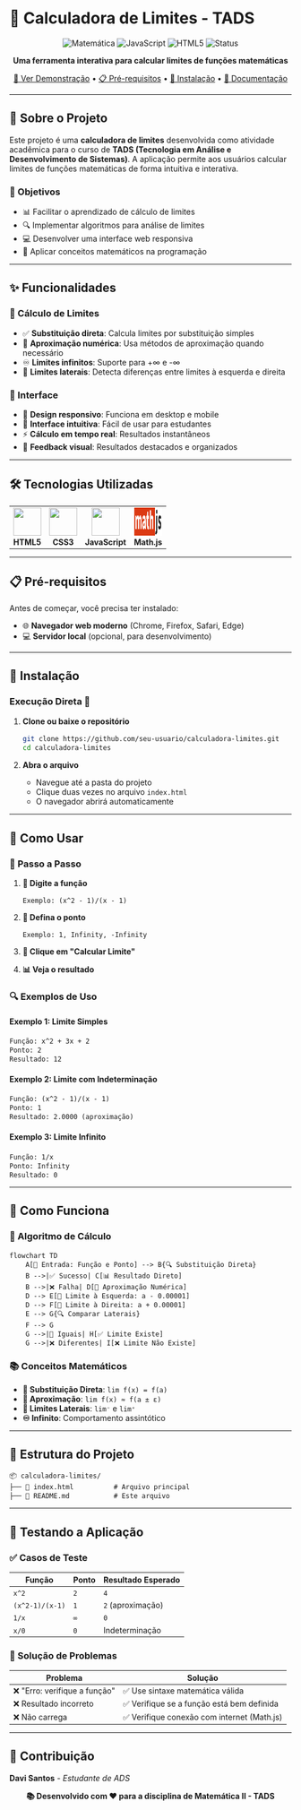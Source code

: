 # 🧮 Calculadora de Limites - TADS

<div align="center">

![Matemática](https://img.shields.io/badge/Matemática-Cálculo-blue)
![JavaScript](https://img.shields.io/badge/JavaScript-ES6+-yellow)
![HTML5](https://img.shields.io/badge/HTML5-CSS3-orange)
![Status](https://img.shields.io/badge/Status-Em%20Desenvolvimento-green)

**Uma ferramenta interativa para calcular limites de funções matemáticas**

[🔗 Ver Demonstração](#-como-usar) • [📋 Pré-requisitos](#-pré-requisitos) • [🚀 Instalação](#-instalação) • [📖 Documentação](#-documentação)

</div>

---

## 📖 Sobre o Projeto

Este projeto é uma **calculadora de limites** desenvolvida como atividade acadêmica para o curso de **TADS (Tecnologia em Análise e Desenvolvimento de Sistemas)**. A aplicação permite aos usuários calcular limites de funções matemáticas de forma intuitiva e interativa.

### 🎯 Objetivos
- 📊 Facilitar o aprendizado de cálculo de limites
- 🔍 Implementar algoritmos para análise de limites
- 💻 Desenvolver uma interface web responsiva
- 🧠 Aplicar conceitos matemáticos na programação

---

## ✨ Funcionalidades

### 🔢 Cálculo de Limites
- ✅ **Substituição direta**: Calcula limites por substituição simples
- 🎯 **Aproximação numérica**: Usa métodos de aproximação quando necessário
- ♾️ **Limites infinitos**: Suporte para +∞ e -∞
- 🔄 **Limites laterais**: Detecta diferenças entre limites à esquerda e direita

### 🎨 Interface
- 📱 **Design responsivo**: Funciona em desktop e mobile
- 🎨 **Interface intuitiva**: Fácil de usar para estudantes
- ⚡ **Cálculo em tempo real**: Resultados instantâneos
- 🎯 **Feedback visual**: Resultados destacados e organizados

---

## 🛠️ Tecnologias Utilizadas

<table>
<tr>
<td align="center">
<img src="https://cdn.jsdelivr.net/gh/devicons/devicon/icons/html5/html5-original.svg" width="50" height="50"/>
<br><b>HTML5</b>
</td>
<td align="center">
<img src="https://cdn.jsdelivr.net/gh/devicons/devicon/icons/css3/css3-original.svg" width="50" height="50"/>
<br><b>CSS3</b>
</td>
<td align="center">
<img src="https://cdn.jsdelivr.net/gh/devicons/devicon/icons/javascript/javascript-original.svg" width="50" height="50"/>
<br><b>JavaScript</b>
</td>
<td align="center">
<img src="https://raw.githubusercontent.com/josdejong/mathjs/develop/misc/img/mathjs.svg" width="50" height="50"/>
<br><b>Math.js</b>
</td>
</tr>
</table>

---

## 📋 Pré-requisitos

Antes de começar, você precisa ter instalado:

- 🌐 **Navegador web moderno** (Chrome, Firefox, Safari, Edge)
- 💻 **Servidor local** (opcional, para desenvolvimento)

---

## 🚀 Instalação

### Execução Direta 📂

1. **Clone ou baixe o repositório**
   ```bash
   git clone https://github.com/seu-usuario/calculadora-limites.git
   cd calculadora-limites
   ```

2. **Abra o arquivo**
   - Navegue até a pasta do projeto
   - Clique duas vezes no arquivo `index.html`
   - O navegador abrirá automaticamente

---

## 🎯 Como Usar

### 📝 Passo a Passo

1. **📖 Digite a função**
   ```
   Exemplo: (x^2 - 1)/(x - 1)
   ```

2. **🎯 Defina o ponto**
   ```
   Exemplo: 1, Infinity, -Infinity
   ```


3. **🚀 Clique em "Calcular Limite"**


4. **📊 Veja o resultado**


### 🔍 Exemplos de Uso

#### Exemplo 1: Limite Simples
```
Função: x^2 + 3x + 2
Ponto: 2
Resultado: 12
```

#### Exemplo 2: Limite com Indeterminação
```
Função: (x^2 - 1)/(x - 1)
Ponto: 1
Resultado: 2.0000 (aproximação)
```

#### Exemplo 3: Limite Infinito
```
Função: 1/x
Ponto: Infinity
Resultado: 0
```

---

## 🔧 Como Funciona

### 🧠 Algoritmo de Cálculo

```mermaid
flowchart TD
    A[📝 Entrada: Função e Ponto] --> B{🔍 Substituição Direta}
    B -->|✅ Sucesso| C[📊 Resultado Direto]
    B -->|❌ Falha| D[🎯 Aproximação Numérica]
    D --> E[📏 Limite à Esquerda: a - 0.00001]
    D --> F[📏 Limite à Direita: a + 0.00001]
    E --> G{🔍 Comparar Laterais}
    F --> G
    G -->|📐 Iguais| H[✅ Limite Existe]
    G -->|❌ Diferentes| I[❌ Limite Não Existe]
```

### 📚 Conceitos Matemáticos

- **🔢 Substituição Direta**: `lim f(x) = f(a)`
- **🎯 Aproximação**: `lim f(x) ≈ f(a ± ε)`
- **📏 Limites Laterais**: `lim⁻` e `lim⁺`
- **♾️ Infinito**: Comportamento assintótico

---

## 📁 Estrutura do Projeto

```
📦 calculadora-limites/
├── 📄 index.html          # Arquivo principal
├── 📄 README.md           # Este arquivo
```

---

## 🧪 Testando a Aplicação

### ✅ Casos de Teste

| Função | Ponto | Resultado Esperado |
|--------|-------|-------------------|
| `x^2` | `2` | `4` |
| `(x^2-1)/(x-1)` | `1` | `2` (aproximação) |
| `1/x` | `∞` | `0` |
| `x/0` | `0` | Indeterminação |

### 🐛 Solução de Problemas

| Problema | Solução |
|----------|---------|
| ❌ "Erro: verifique a função" | ✅ Use sintaxe matemática válida |
| ❌ Resultado incorreto | ✅ Verifique se a função está bem definida |
| ❌ Não carrega | ✅ Verifique conexão com internet (Math.js) |

---



## 👥 Contribuição

**Davi Santos** - *Estudante de ADS*


<div align="center">

**📚 Desenvolvido com ❤️ para a disciplina de Matemática II - TADS**

</div>

